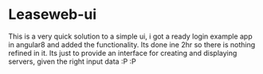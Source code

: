 # Leaseweb-ui

This is a very quick solution to a simple ui, i got a ready login example app in angular8 and added the functionality.
Its done ine 2hr so there is nothing refined in it. Its just to provide an interface for creating and displaying servers, given the right input data :P :P

